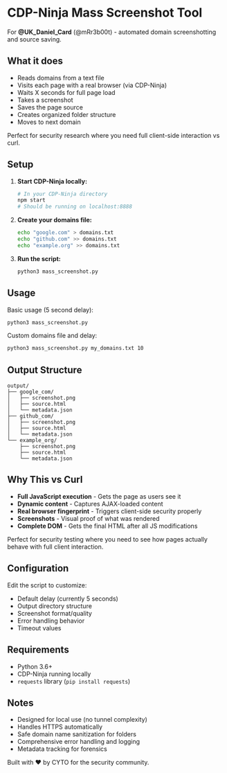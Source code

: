 # CDP-Ninja Mass Screenshot Tool

For **@UK_Daniel_Card** (@mRr3b00t) - automated domain screenshotting and source saving.

## What it does

- Reads domains from a text file
- Visits each page with a real browser (via CDP-Ninja)
- Waits X seconds for full page load
- Takes a screenshot
- Saves the page source
- Creates organized folder structure
- Moves to next domain

Perfect for security research where you need full client-side interaction vs curl.

## Setup

1. **Start CDP-Ninja locally:**
   ```bash
   # In your CDP-Ninja directory
   npm start
   # Should be running on localhost:8888
   ```

2. **Create your domains file:**
   ```bash
   echo "google.com" > domains.txt
   echo "github.com" >> domains.txt
   echo "example.org" >> domains.txt
   ```

3. **Run the script:**
   ```bash
   python3 mass_screenshot.py
   ```

## Usage

Basic usage (5 second delay):
```bash
python3 mass_screenshot.py
```

Custom domains file and delay:
```bash
python3 mass_screenshot.py my_domains.txt 10
```

## Output Structure

```
output/
├── google_com/
│   ├── screenshot.png
│   ├── source.html
│   └── metadata.json
├── github_com/
│   ├── screenshot.png
│   ├── source.html
│   └── metadata.json
└── example_org/
    ├── screenshot.png
    ├── source.html
    └── metadata.json
```

## Why This vs Curl

- **Full JavaScript execution** - Gets the page as users see it
- **Dynamic content** - Captures AJAX-loaded content
- **Real browser fingerprint** - Triggers client-side security properly
- **Screenshots** - Visual proof of what was rendered
- **Complete DOM** - Gets the final HTML after all JS modifications

Perfect for security testing where you need to see how pages actually behave with full client interaction.

## Configuration

Edit the script to customize:
- Default delay (currently 5 seconds)
- Output directory structure
- Screenshot format/quality
- Error handling behavior
- Timeout values

## Requirements

- Python 3.6+
- CDP-Ninja running locally
- `requests` library (`pip install requests`)

## Notes

- Designed for local use (no tunnel complexity)
- Handles HTTPS automatically
- Safe domain name sanitization for folders
- Comprehensive error handling and logging
- Metadata tracking for forensics

Built with ❤️ by CYTO for the security community.